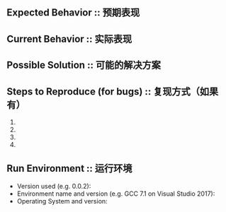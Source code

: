 <!--- Provide a general summary of the issue in the Title above -->
## Expected Behavior :: 预期表现
<!--- If you're describing a bug, tell us what should happen -->
<!--- If you're suggesting a change/improvement, tell us how it should work -->

## Current Behavior :: 实际表现
<!--- If describing a bug, tell us what happens instead of the expected behavior -->
<!--- If suggesting a change/improvement, explain the difference from current behavior -->

## Possible Solution :: 可能的解决方案
<!--- Not obligatory, but suggest a fix/reason for the bug, -->
<!--- or ideas how to implement the addition or change -->

## Steps to Reproduce (for bugs) :: 复现方式（如果有）
<!--- Provide a link to a live example, or an unambiguous set of steps to -->
<!--- reproduce this bug. Include code to reproduce, if relevant -->
1.
2.
3.
4.

## Run Environment :: 运行环境
<!--- Include as many relevant details about the environment you experienced the bug in -->
* Version used (e.g. 0.0.2):
* Environment name and version (e.g. GCC 7.1 on Visual Studio 2017):
* Operating System and version:
